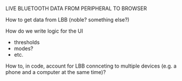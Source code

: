 LIVE BLUETOOTH DATA FROM PERIPHERAL TO BROWSER

How to get data from LBB (noble? something else?)

How do we write logic for the UI
 - thresholds
 - modes?
 - etc. 

 How to, in code, account for LBB connceting to multiple devices (e.g. a phone and a computer at the same time)?

